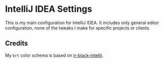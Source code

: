 # IntelliJ IDEA Settings

This is my main configuration for IntelliJ IDEA. It includes only general editor
configuration, none of the tweaks I make for specific projects or clients.

## Credits

My `brt` color schema is based on [ir-black-intellij](https://github.com/hamidp/ir-black-intellij).

